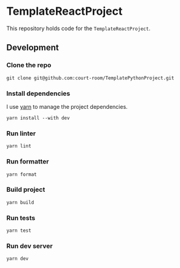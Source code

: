 # TemplateReactProject

This repository holds code for the `TemplateReactProject`.

## Development

### Clone the repo

```
git clone git@github.com:court-room/TemplatePythonProject.git
```

### Install dependencies

I use [yarn](https://classic.yarnpkg.com/en/) to manage the project dependencies.

```
yarn install --with dev
```

### Run linter

```
yarn lint
```

### Run formatter

```
yarn format
```

### Build project

```
yarn build
```

### Run tests

```
yarn test
```

### Run dev server

```
yarn dev
```
